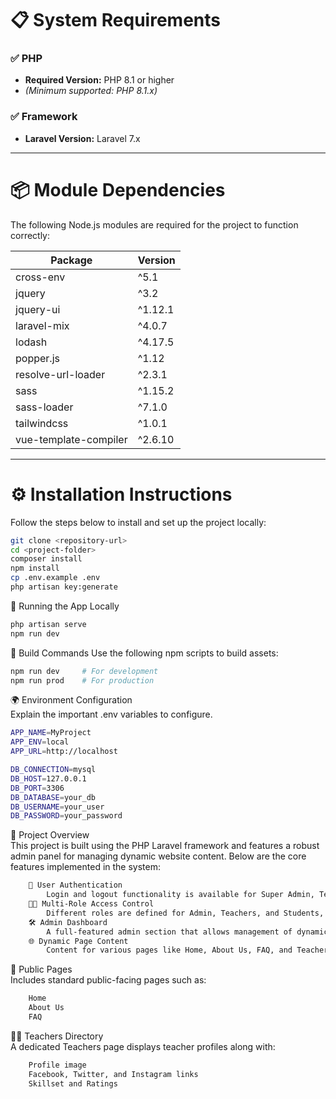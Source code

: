 # 📋 System Requirements

### ✅ PHP
- **Required Version:** PHP 8.1 or higher  
- *(Minimum supported: PHP 8.1.x)*

### ✅ Framework
- **Laravel Version:** Laravel 7.x

---

# 📦 Module Dependencies

The following Node.js modules are required for the project to function correctly:

| Package                | Version    |
|------------------------|------------|
| cross-env              | ^5.1       |
| jquery                 | ^3.2       |
| jquery-ui              | ^1.12.1    |
| laravel-mix            | ^4.0.7     |
| lodash                 | ^4.17.5    |
| popper.js              | ^1.12      |
| resolve-url-loader     | ^2.3.1     |
| sass                   | ^1.15.2    |
| sass-loader            | ^7.1.0     |
| tailwindcss            | ^1.0.1     |
| vue-template-compiler  | ^2.6.10    |

---

# ⚙️ Installation Instructions

Follow the steps below to install and set up the project locally:

```bash
git clone <repository-url>
cd <project-folder>
composer install
npm install
cp .env.example .env
php artisan key:generate
````
🧪 Running the App Locally<br>
````bash
php artisan serve
npm run dev
````
🚀 Build Commands
Use the following npm scripts to build assets:
````bash
npm run dev     # For development
npm run prod    # For production
````
🌍 Environment Configuration<br>
Explain the important .env variables to configure.<br>

````bash
APP_NAME=MyProject
APP_ENV=local
APP_URL=http://localhost

DB_CONNECTION=mysql
DB_HOST=127.0.0.1
DB_PORT=3306
DB_DATABASE=your_db
DB_USERNAME=your_user
DB_PASSWORD=your_password
````
📘 Project Overview<br>
This project is built using the PHP Laravel framework and features a robust admin panel for managing dynamic website content. Below are the core features implemented in the system:
````bash
    🔐 User Authentication
        Login and logout functionality is available for Super Admin, Teachers, and Students.
    🧑‍🏫 Multi-Role Access Control
        Different roles are defined for Admin, Teachers, and Students, each with their own privileges.
    🛠️ Admin Dashboard
        A full-featured admin section that allows management of dynamic page content and user roles.
    🌐 Dynamic Page Content
        Content for various pages like Home, About Us, FAQ, and Teachers can be managed directly from the admin panel.
````
📄 Public Pages<br>
Includes standard public-facing pages such as:
````bash
    Home
    About Us
    FAQ
````
👩‍🏫 Teachers Directory<br>
A dedicated Teachers page displays teacher profiles along with:
````bash
    Profile image
    Facebook, Twitter, and Instagram links
    Skillset and Ratings
````
